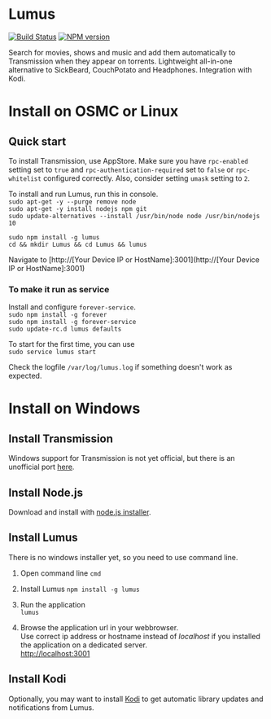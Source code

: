 Lumus
=====

[![Build Status](https://travis-ci.org/ziacik/lumus.svg?branch=master)](https://travis-ci.org/ziacik/lumus)
[![NPM version](https://badge.fury.io/js/lumus.svg)](http://badge.fury.io/js/lumus)

Search for movies, shows and music and add them automatically to Transmission when they appear on torrents. Lightweight all-in-one alternative to SickBeard, CouchPotato and Headphones. Integration with Kodi.

# Install on OSMC or Linux

## Quick start

To install Transmission, use AppStore. Make sure you have `rpc-enabled` setting set to `true` and `rpc-authentication-required` set to `false` or `rpc-whitelist` configured correctly. Also, consider setting `umask` setting to `2`.

To install and run Lumus, run this in console.  
`sudo apt-get -y --purge remove node`  
`sudo apt-get -y install nodejs npm git`  
`sudo update-alternatives --install /usr/bin/node node /usr/bin/nodejs 10`  

`sudo npm install -g lumus`  
`cd && mkdir Lumus && cd Lumus && lumus`  

Navigate to [http://[Your Device IP or HostName]:3001](http://[Your Device IP or HostName]:3001)

### To make it run as service

Install and configure `forever-service`.  
`sudo npm install -g forever`  
`sudo npm install -g forever-service`  
`sudo update-rc.d lumus defaults`  

To start for the first time, you can use  
`sudo service lumus start`  

Check the logfile `/var/log/lumus.log` if something doesn't work as expected.

# Install on Windows

## Install Transmission
Windows support for Transmission is not yet official, but there is an unofficial port [here](http://sourceforge.net/projects/trqtw/).	

## Install Node.js
Download and install with [node.js installer](http://nodejs.org/download/).  

## Install Lumus
There is no windows installer yet, so you need to use command line.

1. Open command line 
`cmd`

2. Install Lumus 
`npm install -g lumus`

2. Run the application  
`lumus`

3. Browse the application url in your webbrowser.  
Use correct ip address or hostname instead of *localhost* if you installed the application on a dedicated server.  
[http://localhost:3001](http://localhost:3001)

## Install Kodi
Optionally, you may want to install [Kodi](http://kodi.tv/) to get automatic library updates and notifications from Lumus.
